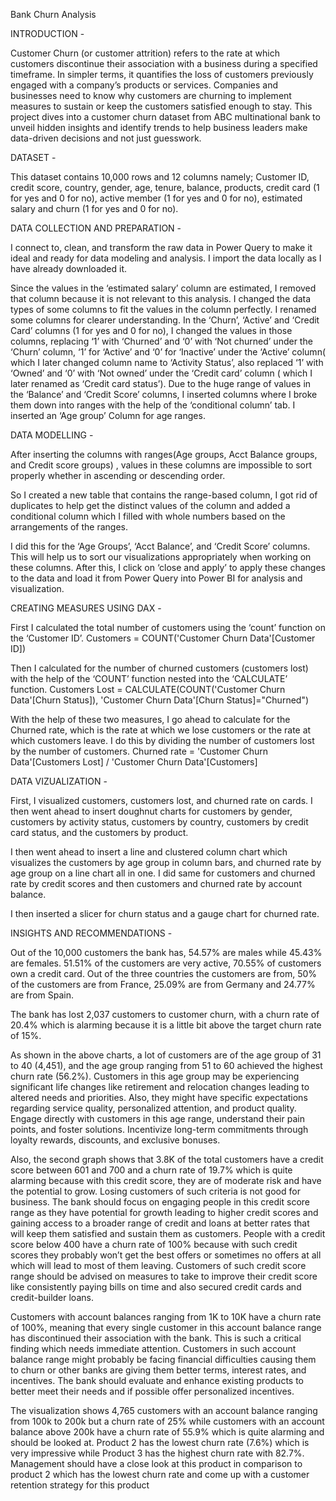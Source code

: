 Bank Churn Analysis

INTRODUCTION - 

Customer Churn (or customer attrition) refers to the rate at which customers discontinue their association with a business during a specified timeframe. In simpler terms, it quantifies the loss of customers previously engaged with a company’s products or services. Companies and businesses need to know why customers are churning to implement measures to sustain or keep the customers satisfied enough to stay. This project dives into a customer churn dataset from ABC multinational bank to unveil hidden insights and identify trends to help business leaders make data-driven decisions and not just guesswork.

DATASET - 

This dataset contains 10,000 rows and 12 columns namely; Customer ID, credit score, country, gender, age, tenure, balance, products, credit card (1 for yes and 0 for no), active member (1 for yes and 0 for no), estimated salary and churn (1 for yes and 0 for no).

DATA COLLECTION AND PREPARATION - 

I connect to, clean, and transform the raw data in Power Query to make it ideal and ready for data modeling and analysis. I import the data locally as I have already downloaded it.

Since the values in the ‘estimated salary’ column are estimated, I removed that column because it is not relevant to this analysis. I changed the data types of some columns to fit the values in the column perfectly. I renamed some columns for clearer understanding. In the ‘Churn’, ‘Active’ and ‘Credit Card’ columns (1 for yes and 0 for no), I changed the values in those columns, replacing ‘1’ with ‘Churned’ and ‘0’ with ‘Not churned’ under the ‘Churn’ column, ‘1’ for ‘Active’ and ‘0’ for ‘Inactive’ under the ‘Active’ column( which I later changed column name to ‘Activity Status’, also replaced ‘1’ with ‘Owned’ and ‘0’ with ‘Not owned’ under the ‘Credit card’ column ( which I later renamed as ‘Credit card status’). Due to the huge range of values in the ‘Balance’ and ‘Credit Score’ columns, I inserted columns where I broke them down into ranges with the help of the ‘conditional column’ tab. I inserted an ‘Age group’ Column for age ranges.

DATA MODELLING - 

After inserting the columns with ranges(Age groups, Acct Balance groups, and Credit score groups) , values in these columns are impossible to sort properly whether in ascending or descending order.

So I created a new table that contains the range-based column, I got rid of duplicates to help get the distinct values of the column and added a conditional column which I filled with whole numbers based on the arrangements of the ranges.

I did this for the ‘Age Groups’, ‘Acct Balance’, and ‘Credit Score’ columns. This will help us to sort our visualizations appropriately when working on these columns. After this, I click on ‘close and apply’ to apply these changes to the data and load it from Power Query into Power BI for analysis and visualization.

CREATING MEASURES USING DAX - 

First I calculated the total number of customers using the ‘count’ function on the ‘Customer ID’. Customers = COUNT('Customer Churn Data'[Customer ID])

Then I calculated for the number of churned customers (customers lost) with the help of the ‘COUNT’ function nested into the ‘CALCULATE’ function. Customers Lost = CALCULATE(COUNT('Customer Churn Data'[Churn Status]), 'Customer Churn Data'[Churn Status]="Churned")

With the help of these two measures, I go ahead to calculate for the Churned rate, which is the rate at which we lose customers or the rate at which customers leave. I do this by dividing the number of customers lost by the number of customers. Churned rate = 'Customer Churn Data'[Customers Lost] / 'Customer Churn Data'[Customers]

DATA VIZUALIZATION - 

First, I visualized customers, customers lost, and churned rate on cards. I then went ahead to insert doughnut charts for customers by gender, customers by activity status, customers by country, customers by credit card status, and the customers by product.

I then went ahead to insert a line and clustered column chart which visualizes the customers by age group in column bars, and churned rate by age group on a line chart all in one. I did same for customers and churned rate by credit scores and then customers and churned rate by account balance.

I then inserted a slicer for churn status and a gauge chart for churned rate.

INSIGHTS AND RECOMMENDATIONS - 

Out of the 10,000 customers the bank has, 54.57% are males while 45.43% are females. 51.51% of the customers are very active, 70.55% of customers own a credit card. Out of the three countries the customers are from, 50% of the customers are from France, 25.09% are from Germany and 24.77% are from Spain.

The bank has lost 2,037 customers to customer churn, with a churn rate of 20.4% which is alarming because it is a little bit above the target churn rate of 15%.

As shown in the above charts, a lot of customers are of the age group of 31 to 40 (4,451), and the age group ranging from 51 to 60 achieved the highest churn rate (56.2%). Customers in this age group may be experiencing significant life changes like retirement and relocation changes leading to altered needs and priorities. Also, they might have specific expectations regarding service quality, personalized attention, and product quality. Engage directly with customers in this age range, understand their pain points, and foster solutions. Incentivize long-term commitments through loyalty rewards, discounts, and exclusive bonuses.

Also, the second graph shows that 3.8K of the total customers have a credit score between 601 and 700 and a churn rate of 19.7% which is quite alarming because with this credit score, they are of moderate risk and have the potential to grow. Losing customers of such criteria is not good for business. The bank should focus on engaging people in this credit score range as they have potential for growth leading to higher credit scores and gaining access to a broader range of credit and loans at better rates that will keep them satisfied and sustain them as customers. People with a credit score below 400 have a churn rate of 100% because with such credit scores they probably won’t get the best offers or sometimes no offers at all which will lead to most of them leaving. Customers of such credit score range should be advised on measures to take to improve their credit score like consistently paying bills on time and also secured credit cards and credit-builder loans.

Customers with account balances ranging from 1K to 10K have a churn rate of 100%, meaning that every single customer in this account balance range has discontinued their association with the bank. This is such a critical finding which needs immediate attention. Customers in such account balance range might probably be facing financial difficulties causing them to churn or other banks are giving them better terms, interest rates, and incentives. The bank should evaluate and enhance existing products to better meet their needs and if possible offer personalized incentives.

The visualization shows 4,765 customers with an account balance ranging from 100k to 200k but a churn rate of 25% while customers with an account balance above 200k have a churn rate of 55.9% which is quite alarming and should be looked at. Product 2 has the lowest churn rate (7.6%) which is very impressive while Product 3 has the highest churn rate with 82.7%. Management should have a close look at this product in comparison to product 2 which has the lowest churn rate and come up with a customer retention strategy for this product


